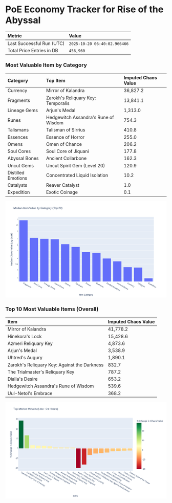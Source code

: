 # PoE Economy Tracker for Rise of the Abyssal

<!-- START_MAINTENANCE -->
| Metric | Value |
|:---|:---|
| Last Successful Run (UTC) | `2025-10-20 06:40:02.966466` |
| Total Price Entries in DB | `456,960` |

<!-- END_MAINTENANCE -->

<!-- START_DATAFRAME_DEBUG -->
<!-- END_DATAFRAME_DEBUG -->

<!-- START_CATEGORY_ANALYSIS -->
### Most Valuable Item by Category
| Category | Top Item | Imputed Chaos Value |
| :--- | :--- | :--- |
| Currency | Mirror of Kalandra | 36,827.2 |
| Fragments | Zarokh's Reliquary Key: Temporalis | 13,841.1 |
| Lineage Gems | Arjun's Medal | 1,313.0 |
| Runes | Hedgewitch Assandra's Rune of Wisdom | 754.3 |
| Talismans | Talisman of Sirrius | 410.8 |
| Essences | Essence of Horror | 255.0 |
| Omens | Omen of Chance | 206.2 |
| Soul Cores | Soul Core of Jiquani | 177.8 |
| Abyssal Bones | Ancient Collarbone | 162.3 |
| Uncut Gems | Uncut Spirit Gem (Level 20) | 120.9 |
| Distilled Emotions | Concentrated Liquid Isolation | 10.2 |
| Catalysts | Reaver Catalyst | 1.0 |
| Expedition | Exotic Coinage | 0.1 |


![Category Analysis Chart](charts/category_analysis.png)
<!-- END_ANALYSIS -->

<!-- START_ANALYSIS -->
### Top 10 Most Valuable Items (Overall)
| Item | Imputed Chaos Value |
| :--- | :--- |
| Mirror of Kalandra | 41,778.2 |
| Hinekora's Lock | 15,428.6 |
| Azmeri Reliquary Key | 4,873.6 |
| Arjun's Medal | 3,538.9 |
| Uhtred's Augury | 1,890.1 |
| Zarokh's Reliquary Key: Against the Darkness | 832.7 |
| The Trialmaster's Reliquary Key | 787.2 |
| Dialla's Desire | 653.2 |
| Hedgewitch Assandra's Rune of Wisdom | 539.6 |
| Uul-Netol's Embrace | 368.2 |


![Market Movers Chart](charts/market_movers.png)
<!-- END_ANALYSIS -->
